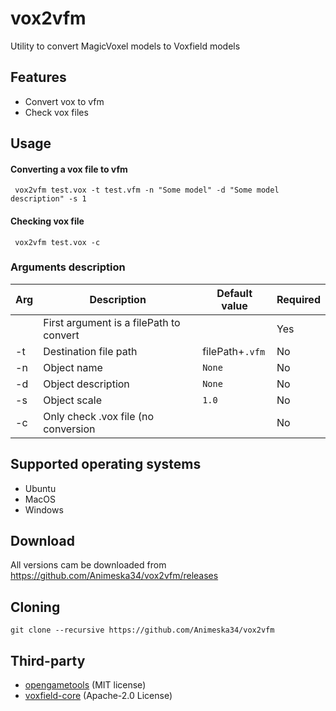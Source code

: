 # vox2vfm
Utility to convert MagicVoxel models to Voxfield models
## Features
* Convert vox to vfm
* Check vox files
## Usage
#### Converting a vox file to vfm
```
 vox2vfm test.vox -t test.vfm -n "Some model" -d "Some model description" -s 1
```
#### Checking vox file
```
 vox2vfm test.vox -c
```
### Arguments description
| Arg | Description                             | Default value | Required |
|-----|-----------------------------------------|---------------|----------|
|     | First argument is a filePath to convert |               |    Yes   |
| -t  | Destination file path                   |filePath+`.vfm`|    No    |
| -n  | Object name                             |    `None`     |    No    |
| -d  | Object description                      |    `None`     |    No    |
| -s  | Object scale                            |    `1.0`      |    No    |
| -c  | Only check .vox file (no conversion     |               |    No    |

## Supported operating systems
* Ubuntu
* MacOS
* Windows

## Download
All versions cam be downloaded from https://github.com/Animeska34/vox2vfm/releases

## Cloning
```
git clone --recursive https://github.com/Animeska34/vox2vfm
```

## Third-party
* [opengametools](https://github.com/jpaver/opengametools/) (MIT license)
* [voxfield-core](https://github.com/cfnptr/voxfield-core/) (Apache-2.0 License)
